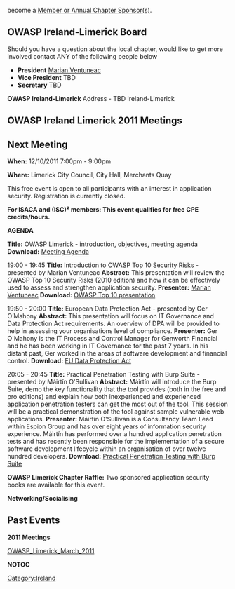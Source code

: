become a [Member or Annual Chapter
Sponsor(s)](http://www.owasp.org/index.php/Membership#Categories_of_Membership_.26_Supporters).

## OWASP Ireland-Limerick Board

Should you have a question about the local chapter, would like to get
more involved contact ANY of the following people below


  - **President** [Marian
    Ventuneac](mailto:marian.ventuneac@owasp.org)
  - **Vice President** TBD
  - **Secretary** TBD


**OWASP Ireland-Limerick**
Address - TBD
<paypal>Ireland-Limerick</paypal>

## OWASP Ireland Limerick 2011 Meetings



## Next Meeting


**When:** 12/10/2011 7:00pm - 9:00pm

**Where:** Limerick City Council, City Hall, Merchants Quay

This free event is open to all participants with an interest in
application security. Registration is currently closed.

**For ISACA and (ISC)² members: This event qualifies for free CPE
credits/hours.**

**AGENDA**

**Title:** OWASP Limerick - introduction, objectives, meeting agenda
**Download:** [Meeting
Agenda](https://www.owasp.org/images/e/e7/OWASPIreland-Limerick_20111012_-_Meeting_Agenda.ppt)


19:00 - 19:45
**Title:** Introduction to OWASP Top 10 Security Risks - presented by
Marian Ventuneac
**Abstract:** This presentation will review the OWASP Top 10 Security
Risks (2010 edition) and how it can be effectively used to assess and
strengthen application security.
**Presenter:** [Marian
Ventuneac](http://www.owasp.org/index.php/User:Marian_Ventuneac)
**Download:** [OWASP Top 10
presentation](http://owasptop10.googlecode.com/files/OWASP_Top_10_-_2010%20Presentation.pptx)


19:50 - 20:00
**Title:** European Data Protection Act - presented by Ger O’Mahony
**Abstract:** This presentation will focus on IT Governance and Data
Protection Act requirements. An overview of DPA will be provided to help
in assessing your organisations level of compliance.
**Presenter:** Ger O'Mahony is the IT Process and Control Manager for
Genworth Financial and he has been working in IT Governance for the past
7 years. In his distant past, Ger worked in the areas of software
development and financial control.
**Download:** [EU Data Protection
Act](https://www.owasp.org/images/f/f8/OWASPIreland-Limerick_20111012_-_EU_Data_Protection_Act_-_An_IT_Governance_View.pptx)


20:05 - 20:45
**Title:** Practical Penetration Testing with Burp Suite - presented by
Máirtín O'Sullivan
**Abstract:** Máirtín will introduce the Burp Suite, demo the key
functionality that the tool provides (both in the free and pro editions)
and explain how both inexperienced and experienced application
penetration testers can get the most out of the tool. This session will
be a practical demonstration of the tool against sample vulnerable web
applications.
**Presenter:** Máirtín O'Sullivan is a Consultancy Team Lead within
Espion Group and has over eight years of information security
experience. Máirtín has performed over a hundred application penetration
tests and has recently been responsible for the implementation of a
secure software development lifecycle within an organisation of over
twelve hundred developers. **Download:** [Practical Penetration Testing
with Burp
Suite](https://www.owasp.org/images/2/2b/OWASPIreland-Limerick_20111012_-_Practical_Penetration_Testing_with_Burp_Suite.pdf)


**OWASP Limerick Chapter Raffle:** Two sponsored application security
books are available for this event.


**Networking/Socialising**


## Past Events

**2011 Meetings**

[OWASP_Limerick_March_2011](OWASP_Limerick_March_2011 "wikilink")



__NOTOC__ <headertabs />

[Category:Ireland](Category:Ireland "wikilink")
